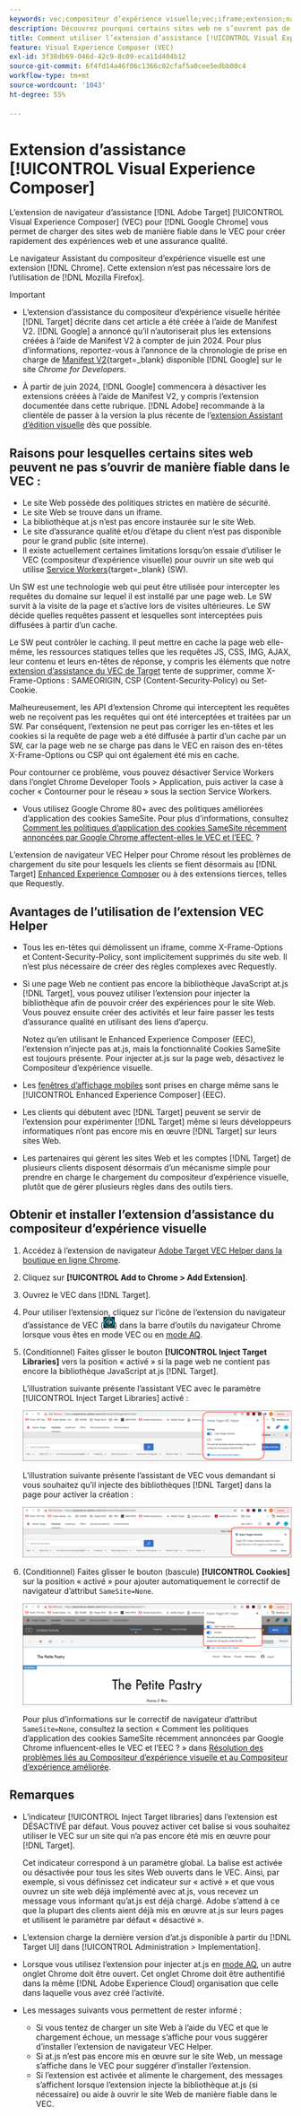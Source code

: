 ```yaml
---
keywords: vec;compositeur d’expérience visuelle;vec;iframe;extension;navigateur
description: Découvrez pourquoi certains sites web ne s’ouvrent pas de manière fiable dans le [!UICONTROL Visual Experience Composer] (VEC). L’extension de navigateur Assistant du VEC vous permet de charger des sites web de manière fiable dans le VEC.
title: Comment utiliser l’extension d’assistance [!UICONTROL Visual Experience Composer] (VEC) ?
feature: Visual Experience Composer (VEC)
exl-id: 3f38db69-046d-42c9-8c09-eca11d404b12
source-git-commit: 6f4fd14a46f06c1366c02cfaf5a0cee5edbb00c4
workflow-type: tm+mt
source-wordcount: '1043'
ht-degree: 55%

---
```


# Extension d’assistance [!UICONTROL Visual Experience Composer]

L’extension de navigateur d’assistance [!DNL Adobe Target] [!UICONTROL Visual Experience Composer] (VEC) pour [!DNL Google Chrome] vous permet de charger des sites web de manière fiable dans le VEC pour créer rapidement des expériences web et une assurance qualité.

Le navigateur Assistant du compositeur d’expérience visuelle est une extension [!DNL Chrome]. Cette extension n’est pas nécessaire lors de l’utilisation de [!DNL Mozilla Firefox].

>[!IMPORTANT]
>
>* L’extension d’assistance du compositeur d’expérience visuelle héritée [!DNL Target] décrite dans cet article a été créée à l’aide de Manifest V2. [!DNL Google] a annoncé qu’il n’autoriserait plus les extensions créées à l’aide de Manifest V2 à compter de juin 2024. Pour plus d’informations, reportez-vous à l’annonce de la chronologie de prise en charge de [Manifest V2](https://developer.chrome.com/docs/extensions/develop/migrate/mv2-deprecation-timeline){target=_blank} disponible [!DNL Google] sur le site *Chrome for Developers*.
>
>* À partir de juin 2024, [!DNL Google] commencera à désactiver les extensions créées à l’aide de Manifest V2, y compris l’extension documentée dans cette rubrique. [!DNL Adobe] recommande à la clientèle de passer à la version la plus récente de l’[extension Assistant d’édition visuelle](/help/main/c-experiences/c-visual-experience-composer/r-troubleshoot-composer/visual-editing-helper-extension.md) dès que possible.

## Raisons pour lesquelles certains sites web peuvent ne pas s’ouvrir de manière fiable dans le VEC :

* Le site Web possède des politiques strictes en matière de sécurité.
* Le site Web se trouve dans un iframe.
* La bibliothèque at.js n’est pas encore instaurée sur le site Web.
* Le site d’assurance qualité et/ou d’étape du client n’est pas disponible pour le grand public (site interne).
* Il existe actuellement certaines limitations lorsqu’on essaie d’utiliser le VEC (compositeur d’expérience visuelle) pour ouvrir un site web qui utilise [Service Workers](https://developer.mozilla.org/fr/docs/Web/API/Service_Worker_API){target=_blank} (SW).

Un SW est une technologie web qui peut être utilisée pour intercepter les requêtes du domaine sur lequel il est installé par une page web. Le SW survit à la visite de la page et s’active lors de visites ultérieures. Le SW décide quelles requêtes passent et lesquelles sont interceptées puis diffusées à partir d’un cache.

Le SW peut contrôler le caching. Il peut mettre en cache la page web elle-même, les ressources statiques telles que les requêtes JS, CSS, IMG, AJAX, leur contenu et leurs en-têtes de réponse, y compris les éléments que notre [extension d’assistance du VEC de Target](/help/main/c-experiences/c-visual-experience-composer/r-troubleshoot-composer/vec-helper-browser-extension.md) tente de supprimer, comme X-Frame-Options : SAMEORIGIN, CSP (Content-Security-Policy) ou Set-Cookie.

Malheureusement, les API d’extension Chrome qui interceptent les requêtes web ne reçoivent pas les requêtes qui ont été interceptées et traitées par un SW. Par conséquent, l’extension ne peut pas corriger les en-têtes et les cookies si la requête de page web a été diffusée à partir d’un cache par un SW, car la page web ne se charge pas dans le VEC en raison des en-têtes X-Frame-Options ou CSP qui ont également été mis en cache.

Pour contourner ce problème, vous pouvez désactiver Service Workers dans l’onglet Chrome Developer Tools > Application, puis activer la case à cocher « Contourner pour le réseau » sous la section Service Workers.

* Vous utilisez Google Chrome 80+ avec des politiques améliorées d’application des cookies SameSite. Pour plus d’informations, consultez [Comment les politiques d’application des cookies SameSite récemment annoncées par Google Chrome affectent-elles le VEC et l’EEC &#x200B;](/help/main/c-experiences/c-visual-experience-composer/r-troubleshoot-composer/issues-related-to-the-visual-experience-composer-vec-and-enhanced-experience-composer-eec.md#samesite) ?

L’extension de navigateur VEC Helper pour Chrome résout les problèmes de chargement du site pour lesquels les clients se fient désormais au [!DNL Target] [Enhanced Experience Composer](/help/main/administrating-target/visual-experience-composer-set-up.md#eec) ou à des extensions tierces, telles que Requestly.

## Avantages de l’utilisation de l’extension VEC Helper

* Tous les en-têtes qui démolissent un iframe, comme X-Frame-Options et Content-Security-Policy, sont implicitement supprimés du site web. Il n’est plus nécessaire de créer des règles complexes avec Requestly.
* Si une page Web ne contient pas encore la bibliothèque JavaScript at.js [!DNL Target], vous pouvez utiliser l’extension pour injecter la bibliothèque afin de pouvoir créer des expériences pour le site Web. Vous pouvez ensuite créer des activités et leur faire passer les tests d’assurance qualité en utilisant des liens d’aperçu.

  Notez qu’en utilisant le Enhanced Experience Composer (EEC), l’extension n’injecte pas at.js, mais la fonctionnalité Cookies SameSite est toujours présente. Pour injecter at.js sur la page web, désactivez le Compositeur d’expérience visuelle.

* Les [fenêtres d’affichage mobiles](/help/main/c-experiences/c-visual-experience-composer/mobile-viewports.md) sont prises en charge même sans le [!UICONTROL Enhanced Experience Composer] (EEC).
* Les clients qui débutent avec [!DNL Target] peuvent se servir de l’extension pour expérimenter [!DNL Target] même si leurs développeurs informatiques n’ont pas encore mis en œuvre [!DNL Target] sur leurs sites Web.
* Les partenaires qui gèrent les sites Web et les comptes [!DNL Target] de plusieurs clients disposent désormais d’un mécanisme simple pour prendre en charge le chargement du compositeur d’expérience visuelle, plutôt que de gérer plusieurs règles dans des outils tiers.

## Obtenir et installer l’extension d’assistance du compositeur d’expérience visuelle

1. Accédez à l’extension de navigateur [Adobe Target VEC Helper dans la boutique en ligne Chrome](https://chromewebstore.google.com/detail/adobe-experience-cloud-vi/kgmjjkfjacffaebgpkpcllakjifppnca).
1. Cliquez sur **[!UICONTROL Add to Chrome > Add Extension]**.
1. Ouvrez le VEC dans [!DNL Target].
1. Pour utiliser l’extension, cliquez sur l’icône de l’extension du navigateur d’assistance de VEC (![icône de l’assistant de VEC](/help/main/c-experiences/c-visual-experience-composer/r-troubleshoot-composer/assets/vec-help-extension.png)) dans la barre d’outils du navigateur Chrome lorsque vous êtes en mode VEC ou en [mode AQ](/help/main/c-activities/c-activity-qa/activity-qa.md).
1. (Conditionnel) Faites glisser le bouton **[!UICONTROL Inject Target Libraries]** vers la position « activé » si la page web ne contient pas encore la bibliothèque JavaScript at.js [!DNL Target].

   L’illustration suivante présente l’assistant VEC avec le paramètre [!UICONTROL Inject Target Libraries] activé :

   ![Assistant de VEC 1](/help/main/c-experiences/c-visual-experience-composer/r-troubleshoot-composer/assets/vec-help-extension-1.png)

   L’illustration suivante présente l’assistant de VEC vous demandant si vous souhaitez qu’il injecte des bibliothèques [!DNL Target] dans la page pour activer la création :

   ![Assistant de VEC 2](/help/main/c-experiences/c-visual-experience-composer/r-troubleshoot-composer/assets/vec-helper.png)

1. (Conditionnel) Faites glisser le bouton (bascule) **[!UICONTROL Cookies]** sur la position « activé » pour ajouter automatiquement le correctif de navigateur d’attribut `SameSite=None`.

   ![Basculement des cookies dans l’extension d’assistance du VEC](/help/main/c-experiences/c-visual-experience-composer/r-troubleshoot-composer/assets/cookies-vec-helper.png)

   Pour plus d’informations sur le correctif de navigateur d’attribut `SameSite=None`, consultez la section « Comment les politiques d’application des cookies SameSite récemment annoncées par Google Chrome influencent-elles le VEC et l’EEC ? » dans [Résolution des problèmes liés au Compositeur d’expérience visuelle et au Compositeur d’expérience améliorée](/help/main/c-experiences/c-visual-experience-composer/r-troubleshoot-composer/issues-related-to-the-visual-experience-composer-vec-and-enhanced-experience-composer-eec.md#samesite).

## Remarques

* L’indicateur [!UICONTROL Inject Target libraries] dans l’extension est DÉSACTIVÉ par défaut. Vous pouvez activer cet balise si vous souhaitez utiliser le VEC sur un site qui n’a pas encore été mis en œuvre pour [!DNL Target].

  Cet indicateur correspond à un paramètre global. La balise est activée ou désactivée pour tous les sites Web ouverts dans le VEC. Ainsi, par exemple, si vous définissez cet indicateur sur « activé » et que vous ouvrez un site web déjà implémenté avec at.js, vous recevez un message vous informant qu’at.js est déjà chargé. Adobe s’attend à ce que la plupart des clients aient déjà mis en œuvre at.js sur leurs pages et utilisent le paramètre par défaut « désactivé ».

* L’extension charge la dernière version d’at.js disponible à partir du [!DNL Target UI] dans [!UICONTROL Administration > Implementation].
* Lorsque vous utilisez l’extension pour injecter at.js en [mode AQ](/help/main/c-activities/c-activity-qa/activity-qa.md), un autre onglet Chrome doit être ouvert. Cet onglet Chrome doit être authentifié dans la même [!DNL Adobe Experience Cloud] organisation que celle dans laquelle vous avez créé l’activité.
* Les messages suivants vous permettent de rester informé :

   * Si vous tentez de charger un site Web à l’aide du VEC et que le chargement échoue, un message s’affiche pour vous suggérer d’installer l’extension de navigateur VEC Helper.
   * Si at.js n’est pas encore mis en œuvre sur le site Web, un message s’affiche dans le VEC pour suggérer d’installer l’extension.
   * Si l’extension est activée et alimente le chargement, des messages s’affichent lorsque l’extension injecte la bibliothèque at.js (si nécessaire) ou aide à ouvrir le site Web de manière fiable dans le VEC.
